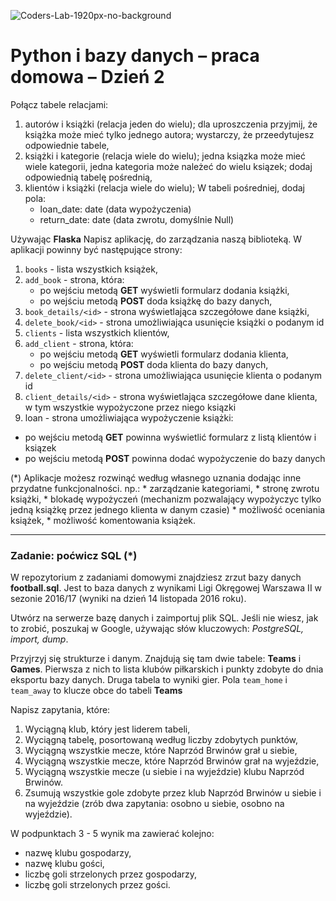 ![Coders-Lab-1920px-no-background](https://user-images.githubusercontent.com/30623667/104709394-2cabee80-571f-11eb-9518-ea6a794e558e.png)


# Python i bazy danych &ndash; praca domowa &ndash; Dzień 2

Połącz tabele relacjami:
1. autorów i książki (relacja jeden do wielu); dla uproszczenia przyjmij, że książka może mieć tylko jednego autora;
wystarczy, że przeedytujesz odpowiednie tabele,
2. książki i kategorie (relacja wiele do wielu); jedna ksiązka może mieć wiele kategorii, jedna kategoria może należeć
do wielu ksiązek; dodaj odpowiednią tabelę pośrednią,
3. klientów i książki (relacja wiele do wielu); W tabeli pośredniej, dodaj pola:
    * loan_date: date (data wypożyczenia)
    * return_date: date (data zwrotu, domyślnie Null)


Używając **Flaska** Napisz aplikację, do zarządzania naszą biblioteką. W aplikacji powinny być następujące strony:
1. `books` - lista wszystkich książek,
2. `add_book` - strona, która:
    * po wejściu metodą **GET** wyświetli formularz dodania książki, 
    * po wejściu metodą **POST** doda książkę do bazy danych,
3. `book_details/<id>` - strona wyświetlająca szczegółowe dane książki,       
4. `delete_book/<id>` - strona umożliwiająca usunięcie książki o podanym id  
5. `clients` - lista wszystkich klientów,
6. `add_client` - strona, która:
    * po wejściu metodą **GET** wyświetli formularz dodania klienta, 
    * po wejściu metodą **POST** doda klienta do bazy danych,  
7. `delete_client/<id>` - strona umożliwiająca usunięcie klienta o podanym id
8. `client_details/<id>` - strona wyświetlająca szczegółowe dane klienta, 
w tym wszystkie wypożyczone przez niego ksiązki
9. loan - strona umożliwiająca wypożyczenie książki:
  * po wejściu metodą **GET** powinna wyświetlić formularz z listą klientów i ksiązek
  * po wejściu metodą **POST** powinna dodać wypożyczenie do bazy danych      


(*) Aplikacje możesz rozwinąć według własnego uznania dodając inne przydatne funkcjonalności. np.:
    * zarządzanie kategoriami,
    * stronę zwrotu książki,
    * blokadę wypożyczeń (mechanizm pozwalający wypożyczyc tylko jedną książkę przez jednego klienta w danym czasie)
    * możliwość oceniania książek,
    * możliwość komentowania książek.
    
----

### Zadanie: poćwicz SQL (*)

W repozytorium z zadaniami domowymi znajdziesz zrzut bazy danych **football.sql**. 
Jest to baza danych z wynikami Ligi Okręgowej Warszawa II w sezonie 2016/17 (wyniki na dzień 14 listopada 2016 roku).

Utwórz na serwerze bazę danych i zaimportuj plik SQL. Jeśli nie wiesz, jak to zrobić, poszukaj w Google,
używając słów kluczowych: *PostgreSQL, import, dump*.

Przyjrzyj się strukturze i danym. Znajdują się tam dwie tabele: **Teams** i **Games**. 
Pierwsza z nich to lista klubów piłkarskich i punkty zdobyte do dnia eksportu bazy danych. 
Druga tabela to wyniki gier. Pola `team_home` i `team_away` to klucze obce do tabeli **Teams**

Napisz zapytania, które:

1. Wyciągną klub, który jest liderem tabeli,
2. Wyciągną tabelę, posortowaną według liczby zdobytych punktów,
3. Wyciągną wszystkie mecze, które Naprzód Brwinów grał u siebie,
4. Wyciągną wszystkie mecze, które Naprzód Brwinów grał na wyjeździe,
5. Wyciągną wszystkie mecze (u siebie i na wyjeździe) klubu Naprzód Brwinów. 
6. Zsumują wszystkie gole zdobyte przez klub Naprzód Brwinów u siebie i na wyjeździe 
(zrób dwa zapytania: osobno u siebie, osobno na wyjeździe).

W podpunktach 3 - 5 wynik ma zawierać kolejno: 

* nazwę klubu gospodarzy,
* nazwę klubu gości,
* liczbę goli strzelonych przez gospodarzy,
* liczbę goli strzelonych przez gości.  
